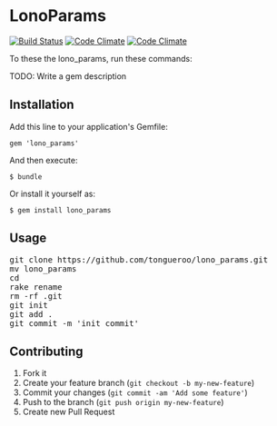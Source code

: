 # LonoParams

[![Build Status](https://magnum.travis-ci.com/)](https://magnum.travis-ci.com/)
[![Code Climate](https://codeclimate.com/)](https://codeclimate.com/)
[![Code Climate](https://codeclimate.com/)](https://codeclimate.com/)

To these the lono_params, run these commands:

TODO: Write a gem description

## Installation

Add this line to your application's Gemfile:

    gem 'lono_params'

And then execute:

    $ bundle

Or install it yourself as:

    $ gem install lono_params

## Usage

<pre>
git clone https://github.com/tongueroo/lono_params.git
mv lono_params <project_name>
cd <project_name>
rake rename
rm -rf .git
git init
git add .
git commit -m 'init commit'
</pre>

## Contributing

1. Fork it
2. Create your feature branch (`git checkout -b my-new-feature`)
3. Commit your changes (`git commit -am 'Add some feature'`)
4. Push to the branch (`git push origin my-new-feature`)
5. Create new Pull Request